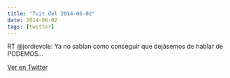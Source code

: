 ```yaml
---
title: "Tuit del 2014-06-02"
date: 2014-06-02
tags: [twitter]
---
```


RT @jordievole: Ya no sabían como conseguir que dejásemos de hablar de PODEMOS...



[Ver en Twitter](https://twitter.com/i/web/status/473381501825208320)
